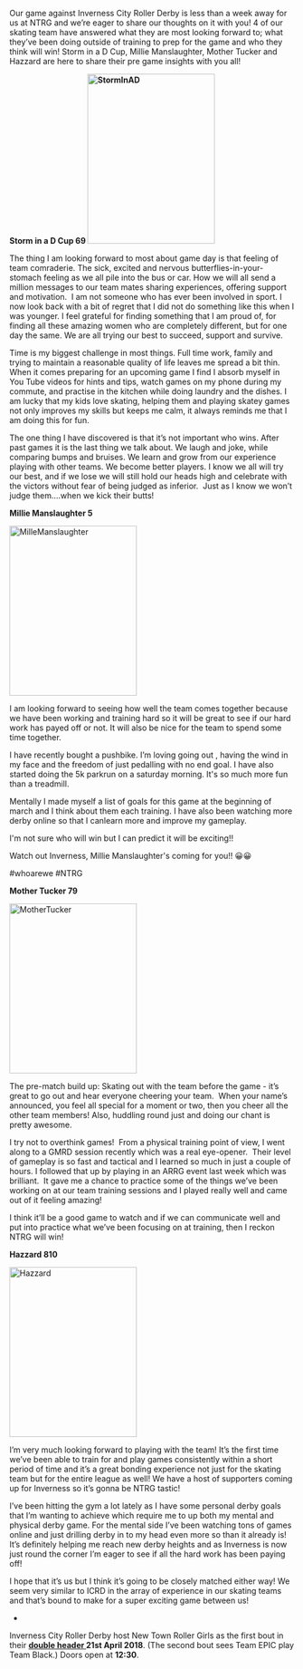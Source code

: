 <html><body><p>Our game against Inverness City Roller Derby is less than a week away for us at NTRG and we’re eager to share our thoughts on it with you! 4 of our skating team have answered what they are most looking forward to; what they’ve been doing outside of training to prep for the game and who they think will win!
Storm in a D Cup, Millie Manslaughter, Mother Tucker and Hazzard are here to share their pre game insights with you all!

<strong>Storm in a D Cup 69
<img class="alignnone size-medium wp-image-26609" src="https://scottishrollerderbyblog.com/2018/04/storminad.jpg?w=450" alt="StormInAD" width="225" height="300">
</strong>

The thing I am looking forward to most about game day is that feeling of team comraderie. The sick, excited and nervous butterflies-in-your-stomach feeling as we all pile into the bus or car. How we will all send a million messages to our team mates sharing experiences, offering support and motivation.  I am not someone who has ever been involved in sport. I now look back with a bit of regret that I did not do something like this when I was younger. I feel grateful for finding something that I am proud of, for finding all these amazing women who are completely different, but for one day the same. We are all trying our best to succeed, support and survive.

Time is my biggest challenge in most things. Full time work, family and trying to maintain a reasonable quality of life leaves me spread a bit thin. When it comes preparing for an upcoming game I find I absorb myself in You Tube videos for hints and tips, watch games on my phone during my commute, and practise in the kitchen while doing laundry and the dishes. I am lucky that my kids love skating, helping them and playing skatey games not only improves my skills but keeps me calm, it always reminds me that I am doing this for fun.

The one thing I have discovered is that it’s not important who wins. After past games it is the last thing we talk about. We laugh and joke, while comparing bumps and bruises. We learn and grow from our experience playing with other teams. We become better players. I know we all will try our best, and if we lose we will still hold our heads high and celebrate with the victors without fear of being judged as inferior.  Just as I know we won’t judge them….when we kick their butts!

<strong>Millie Manslaughter 5</strong>

<img class="alignnone size-medium wp-image-26610" src="https://scottishrollerderbyblog.com/2018/04/millemanslaughter.jpg?w=450" alt="MilleManslaughter" width="225" height="300">

I am looking forward to seeing how well the team comes together because we have been working and training hard so it will be great to see if our hard work has payed off or not. It will also be nice for the team to spend some time together.

I have recently bought a pushbike. I’m loving going out , having the wind in my face and the freedom of just pedalling with no end goal. I have also started doing the 5k parkrun on a saturday morning. It's so much more fun than a treadmill.

Mentally I made myself a list of goals for this game at the beginning of march and I think about them each training. I have also been watching more derby online so that I canlearn more and improve my gameplay.

I'm not sure who will win but I can predict it will be exciting!!

Watch out Inverness, Millie Manslaughter's coming for you!! 😀😀

#whoarewe #NTRG

<strong>Mother Tucker 79</strong>

<img class="alignnone size-medium wp-image-26611" src="https://scottishrollerderbyblog.com/2018/04/mothertucker.jpg?w=450" alt="MotherTucker" width="225" height="300">

The pre-match build up: Skating out with the team before the game - it’s great to go out and hear everyone cheering your team.  When your name’s announced, you feel all special for a moment or two, then you cheer all the other team members! Also, huddling round just and doing our chant is pretty awesome.

I try not to overthink games!  From a physical training point of view, I went along to a GMRD session recently which was a real eye-opener.  Their level of gameplay is so fast and tactical and I learned so much in just a couple of hours. I followed that up by playing in an ARRG event last week which was brilliant.  It gave me a chance to practice some of the things we’ve been working on at our team training sessions and I played really well and came out of it feeling amazing!

I think it’ll be a good game to watch and if we can communicate well and put into practice what we’ve been focusing on at training, then I reckon NTRG will win!

<strong>Hazzard 810</strong>

<img class="alignnone size-medium wp-image-26612" src="https://scottishrollerderbyblog.com/2018/04/hazzard.jpg?w=450" alt="Hazzard" width="225" height="300">

I’m very much looking forward to playing with the team! It’s the first time we’ve been able to train for and play games consistently within a short period of time and it’s a great bonding experience not just for the skating team but for the entire league as well! We have a host of supporters coming up for Inverness so it’s gonna be NTRG tastic!

I’ve been hitting the gym a lot lately as I have some personal derby goals that I’m wanting to achieve which require me to up both my mental and physical derby game. For the mental side I’ve been watching tons of games online and just drilling derby in to my head even more so than it already is! It’s definitely helping me reach new derby heights and as Inverness is now just round the corner I’m eager to see if all the hard work has been paying off!

I hope that it’s us but I think it’s going to be closely matched either way! We seem very similar to ICRD in the array of experience in our skating teams and that’s bound to make for a super exciting game between us!

-
Inverness City Roller Derby host New Town Roller Girls as the first bout in their <strong><a href="https://www.facebook.com/events/193321784726887/">double header </a>21st April 2018</strong>. (The second bout sees Team EPIC play Team Black.)
Doors open at <strong>12:30</strong>.</p></body></html>
